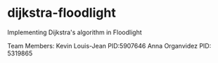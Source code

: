 # dijkstra-floodlight
Implementing Dijkstra's algorithm in Floodlight

Team Members:
Kevin Louis-Jean PID:5907646
Anna Organvidez PID: 5319865
